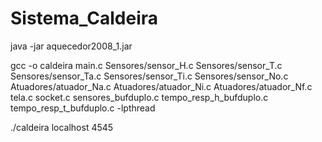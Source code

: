 # Sistema_Caldeira

java -jar aquecedor2008_1.jar

gcc -o caldeira main.c Sensores/sensor_H.c Sensores/sensor_T.c Sensores/sensor_Ta.c Sensores/sensor_Ti.c Sensores/sensor_No.c Atuadores/atuador_Na.c Atuadores/atuador_Ni.c Atuadores/atuador_Nf.c tela.c socket.c sensores_bufduplo.c tempo_resp_h_bufduplo.c tempo_resp_t_bufduplo.c -lpthread

./caldeira localhost 4545
